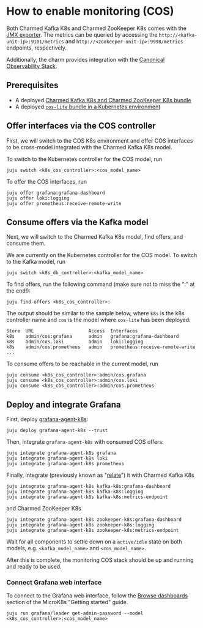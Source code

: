# How to enable monitoring (COS)

Both Charmed Kafka K8s and Charmed ZooKeeper K8s comes with the [JMX exporter](https://github.com/prometheus/jmx_exporter/).
The metrics can be queried by accessing the `http://<kafka-unit-ip>:9101/metrics` and `http://<zookeeper-unit-ip>:9998/metrics` endpoints, respectively.

Additionally, the charm provides integration with the [Canonical Observability Stack](https://charmhub.io/topics/canonical-observability-stack).

## Prerequisites
* A deployed [Charmed Kafka K8s and Charmed ZooKeeper K8s bundle](HERE)
* A deployed [`cos-lite` bundle in a Kubernetes environment](https://charmhub.io/topics/canonical-observability-stack/tutorials/install-microk8s)

## Offer interfaces via the COS controller
First, we will switch to the COS K8s environment and offer COS interfaces to be cross-model integrated with the Charmed Kafka K8s model.

To switch to the Kubernetes controller for the COS model, run
```shell
juju switch <k8s_cos_controller>:<cos_model_name>
```
To offer the COS interfaces, run 
```shell
juju offer grafana:grafana-dashboard
juju offer loki:logging
juju offer prometheus:receive-remote-write
```
## Consume offers via the Kafka model
Next, we will switch to the Charmed Kafka K8s model, find offers, and consume them.

We are currently on the Kubernetes controller for the COS model. To switch to the Kafka model, run
```shell
juju switch <k8s_db_controller>:<kafka_model_name>
```
To find offers, run the following command (make sure not to miss the ":" at the end!):
```shell
juju find-offers <k8s_cos_controller>: 
```

The output should be similar to the sample below, where `k8s` is the k8s controller name and `cos` is the model where `cos-lite` has been deployed:
```shell
Store  URL                    Access  Interfaces
k8s    admin/cos:grafana      admin   grafana:grafana-dashboard
k8s    admin/cos.loki         admin   loki:logging
k8s    admin/cos.prometheus   admin   prometheus:receive-remote-write
...
```

To consume offers to be reachable in the current model, run
```shell
juju consume <k8s_cos_controller>:admin/cos.grafana
juju consume <k8s_cos_controller>:admin/cos.loki
juju consume <k8s_cos_controller>:admin/cos.prometheus
```
## Deploy and integrate Grafana

First, deploy [grafana-agent-k8s](https://charmhub.io/grafana-agent-k8s): 
```shell
juju deploy grafana-agent-k8s --trust
```
Then, integrate `grafana-agent-k8s` with consumed COS offers:

```shell
juju integrate grafana-agent-k8s grafana
juju integrate grafana-agent-k8s loki
juju integrate grafana-agent-k8s prometheus
```
Finally, integrate (previously known as "[relate](https://juju.is/docs/juju/integration)") it with Charmed Kafka K8s

```shell
juju integrate grafana-agent-k8s kafka-k8s:grafana-dashboard
juju integrate grafana-agent-k8s kafka-k8s:logging
juju integrate grafana-agent-k8s kafka-k8s:metrics-endpoint
```

and Charmed ZooKeeper K8s

```shell
juju integrate grafana-agent-k8s zookeeper-k8s:grafana-dashboard
juju integrate grafana-agent-k8s zookeeper-k8s:logging
juju integrate grafana-agent-k8s zookeeper-k8s:metrics-endpoint
```

Wait for all components to settle down on a `active/idle` state on both 
models, e.g. `<kafka_model_name>` and `<cos_model_name>`.

After this is complete, the monitoring COS stack should be up and running and ready to be used. 

### Connect Grafana web interface
To connect to the Grafana web interface, follow the [Browse dashboards](https://charmhub.io/topics/canonical-observability-stack/tutorials/install-microk8s?_ga=2.201254254.1948444620.1704703837-757109492.1701777558#heading--browse-dashboards) section of the MicroK8s "Getting started" guide.
```shell
juju run grafana/leader get-admin-password --model <k8s_cos_controller>:<cos_model_name>
```


